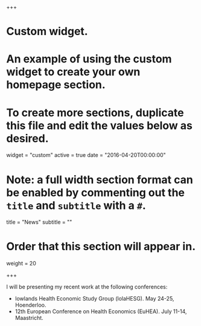 +++
# Custom widget.
# An example of using the custom widget to create your own homepage section.
# To create more sections, duplicate this file and edit the values below as desired.
widget = "custom"
active = true
date = "2016-04-20T00:00:00"

# Note: a full width section format can be enabled by commenting out the `title` and `subtitle` with a `#`.
title = "News"
subtitle = ""

# Order that this section will appear in.
weight = 20

+++

I will be presenting my recent work at the following conferences:

- lowlands Health Economic Study Group (lolaHESG). May 24-25, Hoenderloo.
- 12th European Conference on Health Economics (EuHEA). July 11-14, Maastricht.
